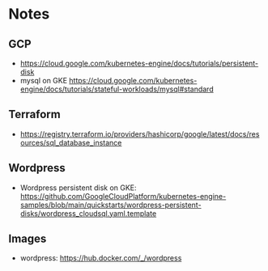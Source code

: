 # Notes
## GCP
- https://cloud.google.com/kubernetes-engine/docs/tutorials/persistent-disk
- mysql on GKE https://cloud.google.com/kubernetes-engine/docs/tutorials/stateful-workloads/mysql#standard

## Terraform
- https://registry.terraform.io/providers/hashicorp/google/latest/docs/resources/sql_database_instance

## Wordpress
- Wordpress persistent disk on GKE: https://github.com/GoogleCloudPlatform/kubernetes-engine-samples/blob/main/quickstarts/wordpress-persistent-disks/wordpress_cloudsql.yaml.template

## Images
- wordpress: https://hub.docker.com/_/wordpress


